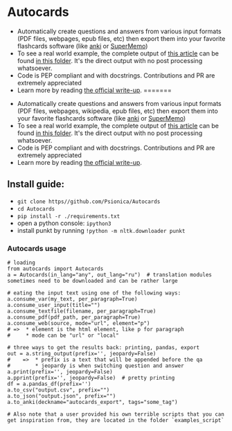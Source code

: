 # Autocards
* Automatically create questions and answers from various input formats (PDF files, webpages, epub files, etc) then export them into your favorite flashcards software (like [anki](https://apps.ankiweb.net/) or [SuperMemo](https://supermemo.guru/wiki/SuperMemo))
* To see a real world example, the complete output of [this article](https://www.biography.com/political-figure/philip-ii-of-macedon) can be found [in this folder](./output_example/). It's the direct output with no post processing whatsoever.
* Code is PEP compliant and with docstrings. Contributions and PR are extremely appreciated
* Learn more by reading [the official write-up](https://psionica.org/docs/lab/autocards/).
=======

- Automatically create questions and answers from various input formats (PDF files, webpages, wikipedia, epub files, etc) then export them into your favorite flashcards software (like [anki](https://apps.ankiweb.net/) or [SuperMemo](https://supermemo.guru/wiki/SuperMemo))
- To see a real world example, the complete output of [this article](https://www.biography.com/political-figure/philip-ii-of-macedon) can be found [in this folder](./output_example/). It's the direct output with no post processing whatsoever.
- Code is PEP compliant and with docstrings. Contributions and PR are extremely appreciated
- Learn more by reading [the official write-up](https://psionica.org/docs/lab/autocards/).

## Install guide:

- `git clone https//github.com/Psionica/Autocards`
- `cd Autocards`
- `pip install -r ./requirements.txt`
- open a python console: `ipython3`
- install punkt by running `!python -m nltk.downloader punkt`

### Autocards usage

```
# loading
from autocards import Autocards
a = Autocards(in_lang="any", out_lang="ru")  # translation modules sometimes need to be downloaded and can be rather large

# eating the input text using one of the following ways:
a.consume_var(my_text, per_paragraph=True)
a.consume_user_input(title="")
a.consume_textfile(filename, per_paragraph=True)
a.consume_pdf(pdf_path, per_paragraph=True)
a.consume_web(source, mode="url", element="p")
# =>  * element is the html element, like p for paragraph
#     * mode can be "url" or "local"

# three ways to get the results back: printing, pandas, export
out = a.string_output(prefix='', jeopardy=False)
#    =>  * prefix is a text that will be appended before the qa
#        * jeopardy is when switching question and answer
a.print(prefix='', jeopardy=False)
a.pprint(prefix='', jeopardy=False)  # pretty printing
df = a.pandas_df(prefix='')
a.to_csv("output.csv", prefix="")
a.to_json("output.json", prefix="")
a.to_anki(deckname="autocards_export", tags="some_tag")

# Also note that a user provided his own terrible scripts that you can get inspiration from, they are located in the folder `examples_script`
```
